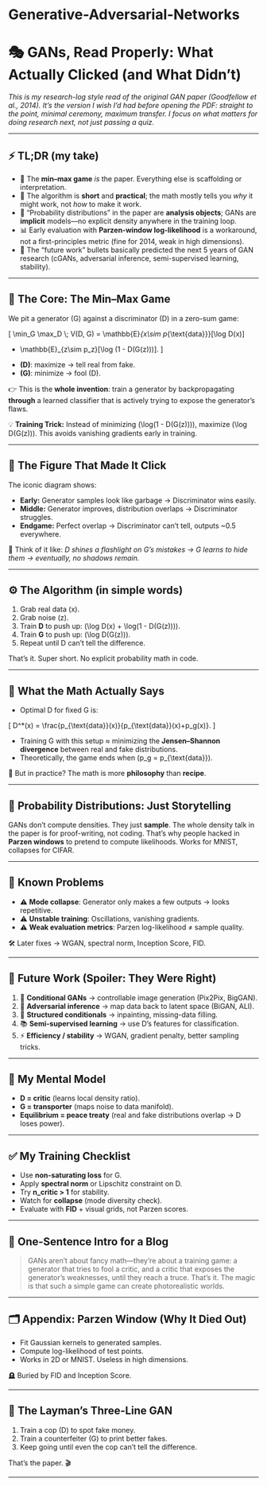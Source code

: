 # Generative-Adversarial-Networks

# 🎭 GANs, Read Properly: What Actually Clicked (and What Didn’t)

*This is my research-log style read of the original GAN paper (Goodfellow et al., 2014). It’s the version I wish I’d had before opening the PDF: straight to the point, minimal ceremony, maximum transfer. I focus on what matters for doing research next, not just passing a quiz.*

---

## ⚡ TL;DR (my take)

- 🎯 The **min–max game** *is* the paper. Everything else is scaffolding or interpretation.
- 📝 The algorithm is **short** and **practical**; the math mostly tells you *why* it might work, not *how* to make it work.
- 🎲 “Probability distributions” in the paper are **analysis objects**; GANs are **implicit** models—no explicit density anywhere in the training loop.
- 📊 Early evaluation with **Parzen-window log-likelihood** is a workaround, not a first-principles metric (fine for 2014, weak in high dimensions).
- 🚀 The “future work” bullets basically predicted the next 5 years of GAN research (cGANs, adversarial inference, semi-supervised learning, stability).

---

## 🥊 The Core: The Min–Max Game

We pit a generator \(G\) against a discriminator \(D\) in a zero-sum game:

\[
\min_G \max_D \\; 
V(D, G) = 
\mathbb{E}_{x\sim p_{\text{data}}}[\log D(x)] 
+ \mathbb{E}_{z\sim p_z}[\log (1 - D(G(z)))].
\]

- **\(D\)**: maximize → tell real from fake.  
- **\(G\)**: minimize → fool \(D\).

👉 This is the **whole invention**: train a generator by backpropagating **through** a learned classifier that is actively trying to expose the generator’s flaws.

💡 **Training Trick:** Instead of minimizing \(\log(1 - D(G(z)))\), maximize \(\log D(G(z))\). This avoids vanishing gradients early in training.

---

## 👀 The Figure That Made It Click

The iconic diagram shows:

- **Early:** Generator samples look like garbage → Discriminator wins easily.  
- **Middle:** Generator improves, distribution overlaps → Discriminator struggles.  
- **Endgame:** Perfect overlap → Discriminator can’t tell, outputs ~0.5 everywhere.

🧠 Think of it like: *D shines a flashlight on G’s mistakes → G learns to hide them → eventually, no shadows remain.*

---

## ⚙️ The Algorithm (in simple words)

1. Grab real data \(x\).  
2. Grab noise \(z\).  
3. Train **D** to push up: \(\log D(x) + \log(1 - D(G(z)))\).  
4. Train **G** to push up: \(\log D(G(z))\).  
5. Repeat until D can’t tell the difference.

That’s it. Super short. No explicit probability math in code.

---

## 📐 What the Math Actually Says

- Optimal D for fixed G is:

\[
D^*(x) = \frac{p_{\text{data}}(x)}{p_{\text{data}}(x)+p_g(x)}.
\]

- Training G with this setup ≈ minimizing the **Jensen–Shannon divergence** between real and fake distributions.  
- Theoretically, the game ends when \(p_g = p_{\text{data}}\).

📌 But in practice? The math is more **philosophy** than **recipe**.

---

## 🎲 Probability Distributions: Just Storytelling

GANs don’t compute densities. They just **sample**. The whole density talk in the paper is for proof-writing, not coding. That’s why people hacked in **Parzen windows** to pretend to compute likelihoods. Works for MNIST, collapses for CIFAR.

---

## 🛑 Known Problems

- ⚠️ **Mode collapse**: Generator only makes a few outputs → looks repetitive.  
- ⚠️ **Unstable training**: Oscillations, vanishing gradients.  
- ⚠️ **Weak evaluation metrics**: Parzen log-likelihood ≠ sample quality.

🛠️ Later fixes → WGAN, spectral norm, Inception Score, FID.

---

## 🔮 Future Work (Spoiler: They Were Right)

1. 🎨 **Conditional GANs** → controllable image generation (Pix2Pix, BigGAN).  
2. 🔄 **Adversarial inference** → map data back to latent space (BiGAN, ALI).  
3. 🧩 **Structured conditionals** → inpainting, missing-data filling.  
4. 📚 **Semi-supervised learning** → use D’s features for classification.  
5. ⚡ **Efficiency / stability** → WGAN, gradient penalty, better sampling tricks.

---

## 🧭 My Mental Model

- **D = critic** (learns local density ratio).  
- **G = transporter** (maps noise to data manifold).  
- **Equilibrium = peace treaty** (real and fake distributions overlap → D loses power).

---

## ✅ My Training Checklist

- Use **non-saturating loss** for G.  
- Apply **spectral norm** or Lipschitz constraint on D.  
- Try **n_critic > 1** for stability.  
- Watch for **collapse** (mode diversity check).  
- Evaluate with **FID** + visual grids, not Parzen scores.

---

## 📢 One-Sentence Intro for a Blog

> GANs aren’t about fancy math—they’re about a training game: a generator that tries to fool a critic, and a critic that exposes the generator’s weaknesses, until they reach a truce. That’s it. The magic is that such a simple game can create photorealistic worlds.

---

## 🗂️ Appendix: Parzen Window (Why It Died Out)

- Fit Gaussian kernels to generated samples.  
- Compute log-likelihood of test points.  
- Works in 2D or MNIST. Useless in high dimensions.  

🪦 Buried by FID and Inception Score.

---

## 🏁 The Layman’s Three-Line GAN

1. Train a cop (D) to spot fake money.  
2. Train a counterfeiter (G) to print better fakes.  
3. Keep going until even the cop can’t tell the difference.

That’s the paper. 🎬

---
